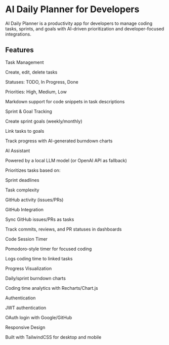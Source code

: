 # AI Daily Planner for Developers

AI Daily Planner is a productivity app for developers to manage coding tasks, sprints, and goals with AI-driven prioritization and developer-focused integrations.

## Features

Task Management

Create, edit, delete tasks

Statuses: TODO, In Progress, Done

Priorities: High, Medium, Low

Markdown support for code snippets in task descriptions

Sprint & Goal Tracking

Create sprint goals (weekly/monthly)

Link tasks to goals

Track progress with AI-generated burndown charts

AI Assistant

Powered by a local LLM model (or OpenAI API as fallback)

Prioritizes tasks based on:

Sprint deadlines

Task complexity

GitHub activity (issues/PRs)

GitHub Integration

Sync GitHub issues/PRs as tasks

Track commits, reviews, and PR statuses in dashboards

Code Session Timer

Pomodoro-style timer for focused coding

Logs coding time to linked tasks

Progress Visualization

Daily/sprint burndown charts

Coding time analytics with Recharts/Chart.js

Authentication

JWT authentication

OAuth login with Google/GitHub

Responsive Design

Built with TailwindCSS for desktop and mobile
